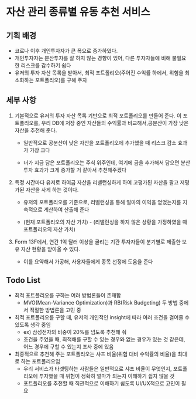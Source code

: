 
# 자산 관리 종류별 유동 추천 서비스

## 기획 배경
* 코로나 이후 개인투자자가 큰 폭으로 증가하였다.
* 개인투자자는 분산투자를 잘 하지 않는 경향이 있어, 다른 투자자들에 비해 불필요한 리스크를 감수하기 쉽다
* 유저의 투자 자산 목록을 받아서, 최적 포트폴리오(주어진 수익률 하에서, 위험을 최소화하는 포트폴리오)를 구해 주자

## 세부 사항

1. 기본적으로 유저의 투자 자산 목록 기반으로 최적 포트폴리오를 만들어 준다.
이 포트폴리오를, 우리 DB에 저장 중인 자산들의 수익률과 비교해서,공분산이 가장 낮은 자산을 추천해 준다.
    - 일반적으로 공분산이 낮은 자산을 포트폴리오에 추가했을 때 리스크 감소 효과가 가장 크다

    - 너가 지금 담은 포트폴리오는 주식 위주인데, 여기에 금을 추가해서 담으면 분산 투자 효과가 크게 증가할 거 같아서 추천해주겠다

2. 특정 시간마다 유저로 하여금 자산을 리밸런싱하게 하여 고평가된 자산을 팔고 저평가된 자산을 사게 하는 것이다.
    - 유저의 포트폴리오를 기준으로, 리밸런싱을 통해 얼마의 이익을 얻었는지를 지속적으로 계산하여 산출해 준다

    - (현재 포트폴리오의 자산 가치) - (리밸런싱을 하지 않은 상황을 가정하였을 때 포트폴리오의 자산 가치)

3. Form 13F에서, 연간 1억 달러 이상을 굴리는 기관 투자자들이 분기별로 제출한 보유 자산 현황을 받아올 수 있다.
    - 이를 요약해서 가공해, 사용자들에게 종목 선정에 도움을 준다

## Todo List
* 최적 포트폴리오를 구하는 여러 방법론들이 존재함
    * MVO(Mean-Variance Optimization)과 RB(Risk Budgeting) 두 방법 중에서 적절한 방법론을 고민 중
* 최적 포트폴리오를 구할 때, 유저의 개인적인 insight에 따라 여러 조건을 걸어줄 수 있도록 생각 중임
    * ex) 삼성전자의 비중이 20%를 넘도록 추천해 줘
    * 조건을 주었을 때, 최적해를 구할 수 있는 경우와 없는 경우가 있는 것 같은데, 어느 경우에 구할 수 있는지 조사 중에 있음
* 최종적으로 추천해 주는 포트폴리오는 샤프 비율(위험 대비 수익률의 비율)을 최대로 하는 포트폴리오임
    * 우리 서비스가 타겟팅하는 사람들은 일반적으로 샤프 비율이 무엇인지, 포트폴리오에 투자했을 때 위험이 정확히 얼마가 되는지 이해하기 쉽지 않을 것
    * 포트폴리오를 추천할 때 직관적으로 이해하기 쉽도록 UI/UX적으로 고민이 필요
